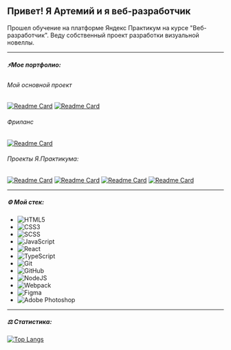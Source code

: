 ## Привет! Я Артемий и я веб-разработчик
Прошел обучение на платформе Яндекс Практикум на курсе "Веб-разработчик". 
Веду собственный проект разработки визуальной новеллы.

---

##### ⚡Мое портфолио:
###### Мой основной проект
[![Readme Card](https://github-readme-stats.vercel.app/api/pin/?username=RTemiy&repo=Chronicles)](https://github.com/RTemiy/Chronicles)
[![Readme Card](https://github-readme-stats.vercel.app/api/pin/?username=RTemiy&repo=Chronicles_New)](https://github.com/RTemiy/Chronicles_New)
###### Фриланс
[![Readme Card](https://github-readme-stats.vercel.app/api/pin/?username=RTemiy&repo=guest-house)](https://github.com/RTemiy/guest-house)
###### Проекты Я.Практикума:
[![Readme Card](https://github-readme-stats.vercel.app/api/pin/?username=RTemiy&repo=movies-explorer-frontend)](https://github.com/RTemiy/movies-explorer-frontend)
[![Readme Card](https://github-readme-stats.vercel.app/api/pin/?username=RTemiy&repo=mesto-react)](https://github.com/RTemiy/mesto-react)
[![Readme Card](https://github-readme-stats.vercel.app/api/pin/?username=RTemiy&repo=russian-travel)](https://github.com/RTemiy/russian-travel)
[![Readme Card](https://github-readme-stats.vercel.app/api/pin/?username=RTemiy&repo=how-to-learn)](https://github.com/RTemiy/how-to-learn)

---

##### ⚙️ Мой стек:

- ![HTML5](https://img.shields.io/badge/html5-%23E34F26.svg?style=for-the-badge&logo=html5&logoColor=white)
- ![CSS3](https://img.shields.io/badge/css3-%231572B6.svg?style=for-the-badge&logo=css3&logoColor=white)
- ![SCSS](https://img.shields.io/badge/Sass-CC6699?style=for-the-badge&logo=sass&logoColor=white)
- ![JavaScript](https://img.shields.io/badge/javascript-%23323330.svg?style=for-the-badge&logo=javascript&logoColor=%23F7DF1E)
- ![React](https://img.shields.io/badge/-ReactJs-61DAFB?logo=react&logoColor=white&style=for-the-badge)
- ![TypeScript](https://shields.io/badge/TypeScript-3178C6?logo=TypeScript&logoColor=FFF&style=flat-square)
- ![Git](https://img.shields.io/badge/git-%23F05033.svg?style=for-the-badge&logo=git&logoColor=white)
- ![GitHub](https://img.shields.io/badge/github-%23121011.svg?style=for-the-badge&logo=github&logoColor=white)
- ![NodeJS](https://img.shields.io/badge/node.js-6DA55F?style=for-the-badge&logo=node.js&logoColor=white)
- ![Webpack](https://img.shields.io/badge/webpack-%238DD6F9.svg?style=for-the-badge&logo=webpack&logoColor=black)
- ![Figma](https://img.shields.io/badge/figma-%23F24E1E.svg?style=for-the-badge&logo=figma&logoColor=white)
- ![Adobe Photoshop](https://img.shields.io/badge/adobe%20photoshop-%2331A8FF.svg?style=for-the-badge&logo=adobe%20photoshop&logoColor=white)

---

##### ⚖️ Статистика:

[![Top Langs](https://github-readme-stats.vercel.app/api/top-langs/?username=RTemiy&layout=compact)](https://github.com/anuraghazra/github-readme-stats)

